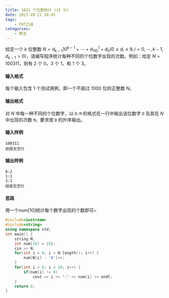 ```yaml
---
title: 1021 个位数统计 (15 分)
date: 2021-09-21 10:45
tags:
    - PAT乙级
categories:
    - 算法
---
```


给定一个 $k$ 位整数 $N=d_{k−1}10^{k−1}+⋯+d_110^1+d_0 (0≤d_i≤9, i=0,⋯,k−1, d_{k−1}>0)$，请编写程序统计每种不同的个位数字出现的次数。例如：给定 $N=100311$，则有 2 个 0，3 个 1，和 1 个 3。

#### 输入格式

每个输入包含 1 个测试用例，即一个不超过 1000 位的正整数 *N*。

#### 输出格式

对 *N* 中每一种不同的个位数字，以 `D:M` 的格式在一行中输出该位数字 `D` 及其在 *N* 中出现的次数 `M`。要求按 `D` 的升序输出。

#### 输入样例

```in
100311
结尾无空行
```

#### 输出样例

```out
0:2
1:3
3:1
结尾无空行
```

#### 思路

用一个num[10]统计每个数字出现的个数即可~

```c++
#include<iostream>
#include<string>
using namespace std;
int main() {
    string N;
    int num[10] = {0};
    cin >> N;
    for(int i = 0; i < N.length(); i++) {
        num[N[i] - '0']++;
    }
    for(int i = 0; i < 10; i++) {
        if(num[i] != 0)
            cout << i << ":" << num[i] << endl;
    }
    return 0;
}
```

